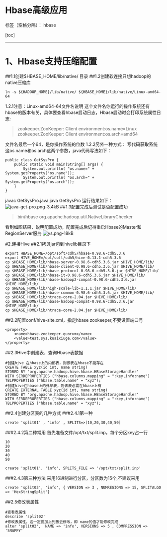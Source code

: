 # Hbase高级应用

标签（空格分隔）： hbase

[toc]

---

# 1、Hbase支持压缩配置
##1.1创建$HBASE_HOME/lib/native/ 目录
##1.2创建软连接只想hadoop的native压缩库
```
ln -s ${HADOOP_HOME}/lib/native/ ${HBASE_HOME}/lib/native/Linux-amd64-64
```
1.2.1注意：Linux-amd64-64文件名说明
这个文件名你运行的操作系统还有hbase的版本有关，具体要查看hbase启动日志，Hbase启动时会打印系统属性日志: 
> zookeeper.ZooKeeper: Client environment:os.name=Linux
zookeeper.ZooKeeper: Client environment:os.arch=amd64

文件名最后一个64，是你操作系统的位数
1.2.2另外一种方式：
写代码获取系统这os.name和os.arch这两个参数，java代码写法如下：
```
public class GetSysPro {
	public static void main(String[] args) {
		System.out.println( "os.name=" + System.getProperty("os.name"));
		System.out.println( "os.arch=" + System.getProperty("os.arch"));
	}
}
```
javac GetSysPro.java
java GetSysPro
运行结果如下：
![java-get-pro.png-3.4kB][1]
##1.3配置完成后测试是否配置成功
> bin/hbase org.apache.hadoop.util.NativeLibraryChecker

看到如图结果，说明配置成功，配置完成后记得重启Hbase的Master和RegionServer服务
![ys.png-18kB][2]

#2.连接Hive
##2.1拷贝jar包到hivelib目录下
```
export HBASE_HOME=/opt/soft/cdh5/hbase-0.98.6-cdh5.3.6
export HIVE_HOME=/opt/soft/cdh5/hive-0.13.1-cdh5.3.6
cp $HBASE_HOME/lib/hbase-server-0.98.6-cdh5.3.6.jar $HIVE_HOME/lib/
cp $HBASE_HOME/lib/hbase-client-0.98.6-cdh5.3.6.jar $HIVE_HOME/lib/
cp $HBASE_HOME/lib/hbase-protocol-0.98.6-cdh5.3.6.jar $HIVE_HOME/lib/
cp $HBASE_HOME/lib/hbase-it-0.98.6-cdh5.3.6.jar $HIVE_HOME/lib/
cp $HBASE_HOME/lib/hbase-hadoop2-compat-0.98.6-cdh5.3.6.jar $HIVE_HOME/lib/
cp $HBASE_HOME/lib/high-scale-lib-1.1.1.jar $HIVE_HOME/lib/
cp $HBASE_HOME/lib/hbase-common-0.98.6-cdh5.3.6.jar $HIVE_HOME/lib/
cp $HBASE_HOME/lib/htrace-core-2.04.jar $HIVE_HOME/lib/
cp $HBASE_HOME/lib/hbase-hadoop-compat-0.98.6-cdh5.3.6.jar $HIVE_HOME/lib/
cp $HBASE_HOME/lib/htrace-core-2.04.jar $HIVE_HOME/lib/
```
##2.2配置conf/hive-site.xml，指定hbase zookeeper,不要设置端口号
```
<property>
    <name>hbase.zookeeper.quorum</name>
    <value>test.sys.kuaixiuge.com</value>
</property>
```
##2.3Hive中创建表，查询Hbase表数据
```
#创建hive 在hbase上的内部表，则该表在hbase不能存在
CREATE TABLE xyz(id int, name string) 
STORED BY 'org.apache.hadoop.hive.hbase.HBaseStorageHandler'
WITH SERDEPROPERTIES ("hbase.columns.mapping" = ":key,info:name")
TBLPROPERTIES ("hbase.table.name" = "xyz");
#创建hive在hbase上的外部表，则该表必需在hbase上有
CREATE EXTERNAL TABLE xyz(id int, name string) 
STORED BY 'org.apache.hadoop.hive.hbase.HBaseStorageHandler'
WITH SERDEPROPERTIES ("hbase.columns.mapping" = ":key,info:name")
TBLPROPERTIES ("hbase.table.name" = "xyz");
```
##2.4创建分区表的几种方式
###2.4.1第一种
```
create 'split01' , 'info' , SPLITS=>[10,20,30,40,50]
```
###2.4.2第二种常用
首先准备文件/opt/txt/split.inp，每个分区key占一行
```
10
20
30
40
50
```
```
create 'split01', 'info', SPLITS_FILE => '/opt/txt/split.inp'
```
###2.4.3第三种方法 采用16进制进行分区，分区数为15个,不建议采用
```
create 'split03', 'info', {	VERSION => 3 , NUMREGIONS => 15, SPLITALGO => 'HexStringSplit'}
```
##2.5修改表属性
```
#查看表属性
describe 'split02'
#修改表属性，这一定要加上列簇去修改，即 name的值才能修改完成
alter 'split02',  NAME => 'info', VERSIONS => 5 , COMPRESSION => 'SNAPPY'
```


  [1]: http://static.zybuluo.com/Great-Chinese/ieptqkzuefniqk6kl0mvujwy/java-get-pro.png
  [2]: http://static.zybuluo.com/Great-Chinese/w6h0tejcosajc08zal3j7l4a/ys.png